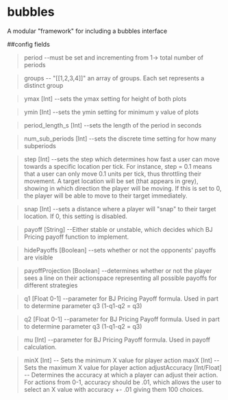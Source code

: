 # bubbles
A modular "framework" for including a bubbles interface

##config fields
>period --must be set and incrementing from 1-> total number of periods

>groups -- "[[1,2,3,4]]" an array of groups. Each set represents a distinct group

>ymax	[Int]	--sets the ymax setting for height of both plots

>ymin	[Int]	--sets the ymin setting for minimum y value of plots

>period_length_s	[Int]	--sets the length of the period in seconds

>num_sub_periods	[Int]	--sets the discrete time setting for how many subperiods

>step	[Int]	--sets the step which determines how fast a user can move towards a specific location per tick. For instance, step = 0.1 means that a user can only move 0.1 units per tick, thus throttling their movement. A target location will be set (that appears in grey), showing in which direction the player will be moving. If this is set to 0, the player will be able to move to their target immediately.

>snap	[Int]	--sets a distance where a player will "snap" to their target location. If 0, this setting is disabled. 

>payoff	[String] --Either stable or unstable, which decides which BJ Pricing payoff function to implement.

>hidePayoffs [Boolean] --sets whether or not the opponents' payoffs are visible

>payoffProjection [Boolean] --determines whether or not the player sees a line on their actionspace representing all possible payoffs for different strategies

>q1 [Float 0-1] --parameter for BJ Pricing Payoff formula. Used in part to determine parameter q3 (1-q1-q2 = q3)

>q2 [Float 0-1] --parameter for BJ Pricing Payoff formula. Used in part to determine parameter q3 (1-q1-q2 = q3)

>mu [Int] --parameter for BJ Pricing Payoff formula. Used in payoff calculation.

>minX [Int] -- Sets the minimum X value for player action
>maxX [Int] -- Sets the maximum X value for player action
>adjustAccuracy [Int/Float] -- Determines the accuracy at which a player can adjust their action. For actions from 0-1, accuracy should be .01, which allows the user to select an X value with accuracy +- .01 giving them 100 choices.